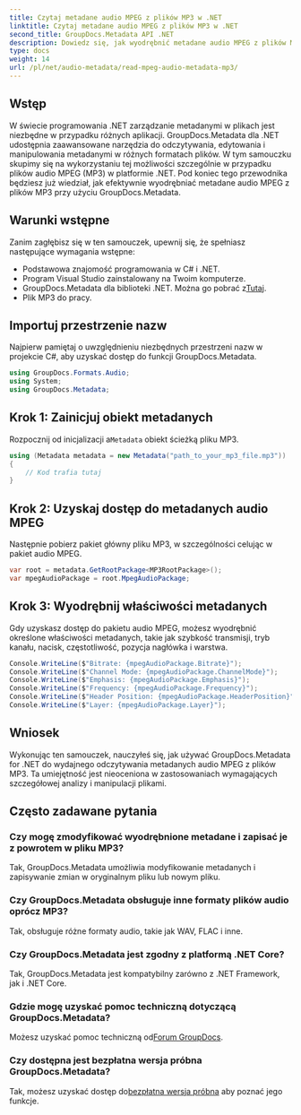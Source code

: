 ```yaml
---
title: Czytaj metadane audio MPEG z plików MP3 w .NET
linktitle: Czytaj metadane audio MPEG z plików MP3 w .NET
second_title: GroupDocs.Metadata API .NET
description: Dowiedz się, jak wyodrębnić metadane audio MPEG z plików MP3 w platformie .NET przy użyciu GroupDocs.Metadata. Zwiększ swoje możliwości analizy plików.
type: docs
weight: 14
url: /pl/net/audio-metadata/read-mpeg-audio-metadata-mp3/
---
```

## Wstęp
W świecie programowania .NET zarządzanie metadanymi w plikach jest niezbędne w przypadku różnych aplikacji. GroupDocs.Metadata dla .NET udostępnia zaawansowane narzędzia do odczytywania, edytowania i manipulowania metadanymi w różnych formatach plików. W tym samouczku skupimy się na wykorzystaniu tej możliwości szczególnie w przypadku plików audio MPEG (MP3) w platformie .NET. Pod koniec tego przewodnika będziesz już wiedział, jak efektywnie wyodrębniać metadane audio MPEG z plików MP3 przy użyciu GroupDocs.Metadata.
## Warunki wstępne
Zanim zagłębisz się w ten samouczek, upewnij się, że spełniasz następujące wymagania wstępne:
- Podstawowa znajomość programowania w C# i .NET.
- Program Visual Studio zainstalowany na Twoim komputerze.
-  GroupDocs.Metadata dla biblioteki .NET. Można go pobrać z[Tutaj](https://releases.groupdocs.com/metadata/net/).
- Plik MP3 do pracy.
## Importuj przestrzenie nazw
Najpierw pamiętaj o uwzględnieniu niezbędnych przestrzeni nazw w projekcie C#, aby uzyskać dostęp do funkcji GroupDocs.Metadata.
```csharp
using GroupDocs.Formats.Audio;
using System;
using GroupDocs.Metadata;
```
## Krok 1: Zainicjuj obiekt metadanych
 Rozpocznij od inicjalizacji a`Metadata` obiekt ścieżką pliku MP3.
```csharp
using (Metadata metadata = new Metadata("path_to_your_mp3_file.mp3"))
{
    // Kod trafia tutaj
}
```
## Krok 2: Uzyskaj dostęp do metadanych audio MPEG
Następnie pobierz pakiet główny pliku MP3, w szczególności celując w pakiet audio MPEG.
```csharp
var root = metadata.GetRootPackage<MP3RootPackage>();
var mpegAudioPackage = root.MpegAudioPackage;
```
## Krok 3: Wyodrębnij właściwości metadanych
Gdy uzyskasz dostęp do pakietu audio MPEG, możesz wyodrębnić określone właściwości metadanych, takie jak szybkość transmisji, tryb kanału, nacisk, częstotliwość, pozycja nagłówka i warstwa.
```csharp
Console.WriteLine($"Bitrate: {mpegAudioPackage.Bitrate}");
Console.WriteLine($"Channel Mode: {mpegAudioPackage.ChannelMode}");
Console.WriteLine($"Emphasis: {mpegAudioPackage.Emphasis}");
Console.WriteLine($"Frequency: {mpegAudioPackage.Frequency}");
Console.WriteLine($"Header Position: {mpegAudioPackage.HeaderPosition}");
Console.WriteLine($"Layer: {mpegAudioPackage.Layer}");
```
## Wniosek
Wykonując ten samouczek, nauczyłeś się, jak używać GroupDocs.Metadata for .NET do wydajnego odczytywania metadanych audio MPEG z plików MP3. Ta umiejętność jest nieoceniona w zastosowaniach wymagających szczegółowej analizy i manipulacji plikami.

## Często zadawane pytania
### Czy mogę zmodyfikować wyodrębnione metadane i zapisać je z powrotem w pliku MP3?
Tak, GroupDocs.Metadata umożliwia modyfikowanie metadanych i zapisywanie zmian w oryginalnym pliku lub nowym pliku.
### Czy GroupDocs.Metadata obsługuje inne formaty plików audio oprócz MP3?
Tak, obsługuje różne formaty audio, takie jak WAV, FLAC i inne.
### Czy GroupDocs.Metadata jest zgodny z platformą .NET Core?
Tak, GroupDocs.Metadata jest kompatybilny zarówno z .NET Framework, jak i .NET Core.
### Gdzie mogę uzyskać pomoc techniczną dotyczącą GroupDocs.Metadata?
 Możesz uzyskać pomoc techniczną od[Forum GroupDocs](https://forum.groupdocs.com/c/metadata/14).
### Czy dostępna jest bezpłatna wersja próbna GroupDocs.Metadata?
 Tak, możesz uzyskać dostęp do[bezpłatna wersja próbna](https://releases.groupdocs.com/) aby poznać jego funkcje.